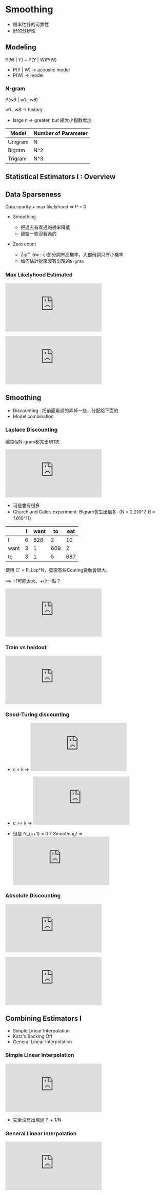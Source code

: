 # Smoothing

* 機率估計的可靠性 
* 好的分辨性

## Modeling

P(W | Y) ~ P(Y | W)P(W)

* P(Y | W) -> acoustic model
* P(W) -> model

### N-gram

P(w9 | w1...w8)

w1...w8 -> history

* large n -> greater, but 總大小指數增加

| Model   | Number of Parameter | 
| ------- | ------------------- |
| Unigram |  N                  |
| Bigram  | N^2                 |
| Trigram | N^3                 |

## Statistical Estimators I : Overview

## Data Sparseness

Data sparity + max likelyhood => P = 0

* Smoothing
    - 把過去有看過的機率降低
    - 留給一些沒看過的

* Zero count
    - Zipf' law : 小部分詞有高機率，大部份詞只有小機率
    - 如何估計從來沒有出現的`N-gram`

### Max Likelyhood Estimated

![](https://latex.codecogs.com/gif.latex?P_%7BMLE%7D%28w_1%2C%20w_2%2C%20...%2C%20w_n%29%20%3D%20%5Cfrac%7BC%28w_1%2C%20...%2C%20w_n%29%7D%7BN%7D)

![](https://latex.codecogs.com/gif.latex?P_%7BMLE%7D%28w_n%20%7C%20w_1%2C%20w_2%2C%20...%2C%20w_%7Bn-1%7D%29%20%3D%20%5Cfrac%7BC%28w_1%2C%20...%2C%20w_n%29%7D%7BC%28w_1%2C%20...%2C%20w_%7Bn-1%7D%29%7D)

## Smoothing

* Discounting : 把前面看過的弄掉一些，分配給下面的
* Model combination

### Laplace Discounting

讓每個N-gram都先出現1次

![](https://latex.codecogs.com/gif.latex?P_%7BLap%7D%28w_%7Bn-1%7D%2C%20w_n%29%20%3D%20%5Cfrac%7Br&plus;1%7D%7BB&plus;N%7D)

* 可是會有很多
* Church and Gale’s experiment: Bigram會生出很多（N = 2.2*10^7, B = 1.6*10^11）

|      | I    | want | to   | eat  |
| ---- | ---- | ---- | ---- | ---- |
|  I   | 6    | 828  | 2    | 10   |
| want | 3    | 1    | 609  | 2    |
| to   | 3    | 1    | 5    | 687  |

使用 C' = P_Lap*N，發現有些Couting變動會很大。

==> +1可能太大，+小一點？

![](https://latex.codecogs.com/gif.latex?P_%7BLap%7D%28w_1...w_n%29%20%3D%20%5Cfrac%7BC%28w_1...w_n%29&plus;%5Clambda%7D%7BB&plus;N%20%5Clambda%7D%20%3D%20%5Cmu%20%5Cfrac%7BC%28w1...w_n%29%7D%7BN%7D%20&plus;%20%281-%5Cmu%29%5Cfrac%7B1%7D%7BB%7D)

### Train vs heldout

![](https://latex.codecogs.com/gif.latex?P_ho%28w%29%20%3D%20%5Cfrac%7BT_r%7D%7BN_rN%7D)

### Good-Turing discounting

* c < k => ![](https://latex.codecogs.com/gif.latex?c%5E*_%7BGT%7D%20%3D%20%28c&plus;1%29%5Cfrac%7BN_%7Bc&plus;1%7D%7D%7BN_c%7D)
* c >= k => ![](https://latex.codecogs.com/gif.latex?c%5E*_%7BGT%7D%20%3D%20c)

* 但是 N_{c+1} = 0 ? Smoothing! => ![](https://latex.codecogs.com/gif.latex?%5Clog%7BN_c%7D%20%3D%20a%20&plus;%20b%20%5Clog%20c)

### Absolute Discounting

![](https://latex.codecogs.com/gif.latex?r%5E*_%7BAbs%7D%20%3D%20r%20-%20%5Cdelta%20%5C%20%5C%20if%20%5C%20%5C%20r%20%3E%200)

![](https://latex.codecogs.com/gif.latex?r%5E*_%7BAbs%7D%20%3D%20%5Cfrac%7B%5Cdelta%28B-N_0%29%7D%7BN_0%7D%20%5C%20%5C%20if%20%5C%20%5C%20r%20%3D%200)

## Combining Estimators I

* Simple Linear Interpolation
* Katz's Backing Off
* General Linear Interpolation

### Simple Linear Interpolation

![](https://latex.codecogs.com/gif.latex?P_%7Bli%7D%28w_n%20%7C%20w_%7Bn-2%7D%2C%20w_%7Bn-1%7D%29%20%3D%20%5Clambda_1p_1%28w_n%29%20&plus;%20%5Clambda_2p_2%28w_n%20%7C%20w_%7Bn-1%7D%29%20&plus;%20%5Clambda_3p_3%28w_n%20%7C%20w_%7Bn-2%7D%2C%20w_%7Bn-1%7D%29)

* 完全沒有出現過？ + 1/N

### General Linear Interpolation

![](https://latex.codecogs.com/gif.latex?P_%7Bli%7D%28w%20%7C%20h%29%20%3D%20%5Csum%20%5Clambda_i%28h%29P_i%28w%20%7C%20h%29)

